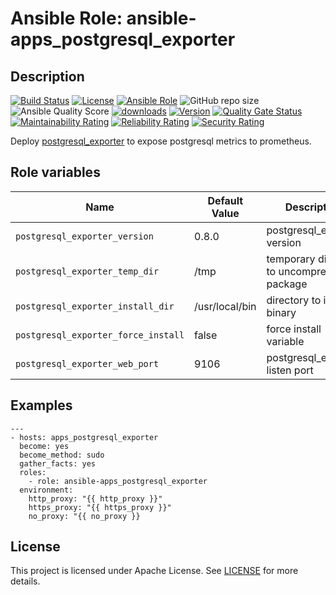 # Ansible Role: ansible-apps_postgresql_exporter

## Description

[![Build Status](https://travis-ci.com/lotusnoir/ansible-apps_postgresql_exporter.svg?branch=master?style=flat)](https://travis-ci.com/lotusnoir/ansible-apps_postgresql_exporter)
[![License](https://img.shields.io/badge/license-Apache--2.0-brightgreen?style=flat)](https://opensource.org/licenses/Apache-2.0)
[![Ansible Role](https://img.shields.io/badge/galaxy-apps_postgresql_exporter-purple?style=flat)](https://galaxy.ansible.com/lotusnoir/apps_postgresql_exporter)
![GitHub repo size](https://img.shields.io/github/repo-size/lotusnoir/ansible-apps_postgresql_exporter?color=orange&style=flat)
![Ansible Quality Score](https://img.shields.io/ansible/quality/52300)
[![downloads](https://img.shields.io/ansible/role/d/52300)](https://galaxy.ansible.com/lotusnoir/apps_postgresql_exporter)
[![Version](https://img.shields.io/github/release/lotusnoir/ansible-apps_postgresql_exporter.svg)](https://github.com/lotusnoir/ansible-apps_postgresql_exporter/releases/)
[![Quality Gate Status](https://sonarcloud.io/api/project_badges/measure?project=lotusnoir_ansible-apps_postgresql_exporter&metric=alert_status)](https://sonarcloud.io/dashboard?id=lotusnoir_ansible-apps_postgresql_exporter)
[![Maintainability Rating](https://sonarcloud.io/api/project_badges/measure?project=lotusnoir_ansible-apps_postgresql_exporter&metric=sqale_rating)](https://sonarcloud.io/dashboard?id=lotusnoir_ansible-apps_postgresql_exporter)
[![Reliability Rating](https://sonarcloud.io/api/project_badges/measure?project=lotusnoir_ansible-apps_postgresql_exporter&metric=reliability_rating)](https://sonarcloud.io/dashboard?id=lotusnoir_ansible-apps_postgresql_exporter)
[![Security Rating](https://sonarcloud.io/api/project_badges/measure?project=lotusnoir_ansible-apps_postgresql_exporter&metric=security_rating)](https://sonarcloud.io/dashboard?id=lotusnoir_ansible-apps_postgresql_exporter)

Deploy [postgresql_exporter](https://github.com/wrouesnel/postgres_exporter) to expose postgresql metrics to prometheus.

## Role variables

| Name           | Default Value | Description                        |
| -------------- | ------------- | -----------------------------------|
| `postgresql_exporter_version` | 0.8.0 | postgresql_exporter version |
| `postgresql_exporter_temp_dir` | /tmp | temporary directory to uncompress package |
| `postgresql_exporter_install_dir` | /usr/local/bin | directory to install binary |
| `postgresql_exporter_force_install` | false | force install variable |
| `postgresql_exporter_web_port` | 9106 | postgresql_exporter listen port |

## Examples

	---
	- hosts: apps_postgresql_exporter
	  become: yes
	  become_method: sudo
	  gather_facts: yes
	  roles:
	    - role: ansible-apps_postgresql_exporter
	  environment: 
	    http_proxy: "{{ http_proxy }}"
	    https_proxy: "{{ https_proxy }}"
	    no_proxy: "{{ no_proxy }}

## License

This project is licensed under Apache License. See [LICENSE](/LICENSE) for more details.
